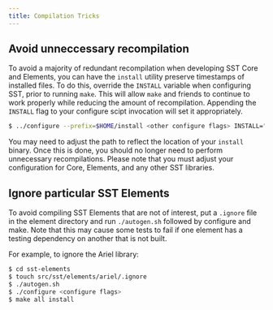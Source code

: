 ```yaml
---
title: Compilation Tricks
---
```


## Avoid unneccessary recompilation
To avoid a majority of redundant recompilation when developing SST Core and Elements, you can have the `install` utility preserve timestamps of installed files. To do this, override the `INSTALL` variable when configuring SST, prior to running `make`. This will allow `make` and friends to continue to work properly while reducing the amount of recompilation. Appending the `INSTALL` flag to your configure scipt invocation will set it appropriately. 

```sh
$ ../configure --prefix=$HOME/install <other configure flags> INSTALL="/usr/bin/install -p"
```

You may need to adjust the path to reflect the location of your `install` binary.
Once this is done, you should no longer need to perform unnecessary recompilations.
Please note that you must adjust your configuration for Core, Elements, and any other SST libraries.

## Ignore particular SST Elements 
To avoid compiling SST Elements that are not of interest, put a `.ignore` file in the element directory and run `./autogen.sh` followed by configure and make. Note that this may cause some tests to fail if one element has a testing dependency on another that is not built.

For example, to ignore the Ariel library:
```sh
$ cd sst-elements
$ touch src/sst/elements/ariel/.ignore
$ ./autogen.sh
$ ./configure <configure flags>
$ make all install
```
